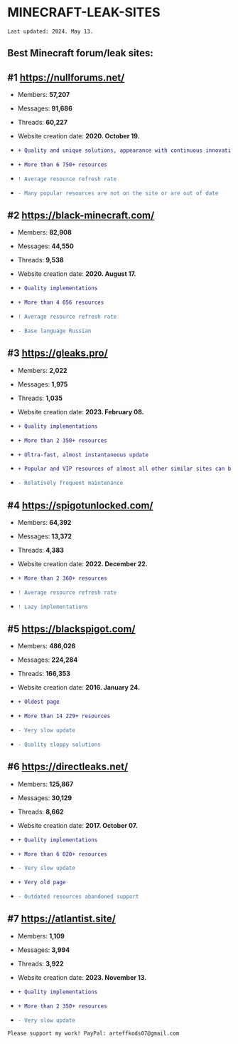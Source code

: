 # MINECRAFT-LEAK-SITES
`Last updated: 2024. May 13.`

## Best Minecraft forum/leak sites:

## #1 https://nullforums.net/
- Members: **57,207**
- Messages: **91,686**
- Threads: **60,227**
- Website creation date: **2020. October 19.**

- ```diff
  + Quality and unique solutions, appearance with continuous innovation
  ```
- ```diff
  + More than 6 750+ resources
  ```
- ```diff
  ! Average resource refresh rate
  ```
- ```diff
  - Many popular resources are not on the site or are out of date
  ```

## #2 https://black-minecraft.com/
- Members: **82,908**
- Messages: **44,550**
- Threads: **9,538**
- Website creation date: **2020. August 17.**

- ```diff
  + Quality implementations
  ```
- ```diff
  + More than 4 056 resources
  ```
- ```diff
  ! Average resource refresh rate
  ```
- ```diff
  - Base language Russian
  ```

## #3 https://gleaks.pro/
- Members: **2,022**
- Messages: **1,975**
- Threads: **1,035**
- Website creation date: **2023. February 08.**

- ```diff
  + Quality implementations
  ```
- ```diff
  + More than 2 350+ resources
  ```
- ```diff
  + Ultra-fast, almost instantaneous update
  ```
- ```diff
  + Popular and VIP resources of almost all other similar sites can be found here
  ```
- ```diff
  - Relatively frequent maintenance
  ```

## #4 https://spigotunlocked.com/
- Members: **64,392**
- Messages: **13,372**
- Threads: **4,383**
- Website creation date: **2022. December 22.**

- ```diff
  + More than 2 360+ resources
  ```
- ```diff
  ! Average resource refresh rate
  ```
- ```diff
  ! Lazy implementations
  ```


## #5 https://blackspigot.com/
- Members: **486,026**
- Messages: **224,284**
- Threads: **166,353**
- Website creation date: **2016. January 24.**

- ```diff
  + Oldest page
  ```
- ```diff
  + More than 14 229+ resources
  ```
- ```diff
  - Very slow update
  ```
- ```diff
  - Quality sloppy solutions
  ```


## #6 https://directleaks.net/
- Members: **125,867**
- Messages: **30,129**
- Threads: **8,662**
- Website creation date: **2017. October 07.**

- ```diff
  + Quality implementations
  ```
- ```diff
  + More than 6 020+ resources
  ```
- ```diff
  - Very slow update
  ```
- ```diff
  + Very old page
  ```
- ```diff
  - Outdated resources abandoned support
  ```


## #7 https://atlantist.site/
- Members: **1,109**
- Messages: **3,994**
- Threads: **3,922**
- Website creation date: **2023. November 13.**

- ```diff
  + Quality implementations
  ```
- ```diff
  + More than 2 350+ resources
  ```
- ```diff
  - Very slow update
  ```


` Please support my work! PayPal: arteffkods07@gmail.com `
